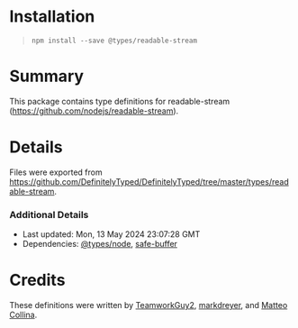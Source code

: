 # Installation
> `npm install --save @types/readable-stream`

# Summary
This package contains type definitions for readable-stream (https://github.com/nodejs/readable-stream).

# Details
Files were exported from https://github.com/DefinitelyTyped/DefinitelyTyped/tree/master/types/readable-stream.

### Additional Details
 * Last updated: Mon, 13 May 2024 23:07:28 GMT
 * Dependencies: [@types/node](https://npmjs.com/package/@types/node), [safe-buffer](https://npmjs.com/package/safe-buffer)

# Credits
These definitions were written by [TeamworkGuy2](https://github.com/TeamworkGuy2), [markdreyer](https://github.com/markdreyer), and [Matteo Collina](https://github.com/mcollina).
